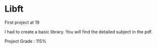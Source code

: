 # Libft
First project at 19

I had to create a basic library. You will find the detailed subject in the pdf.

Project Grade : 115%
